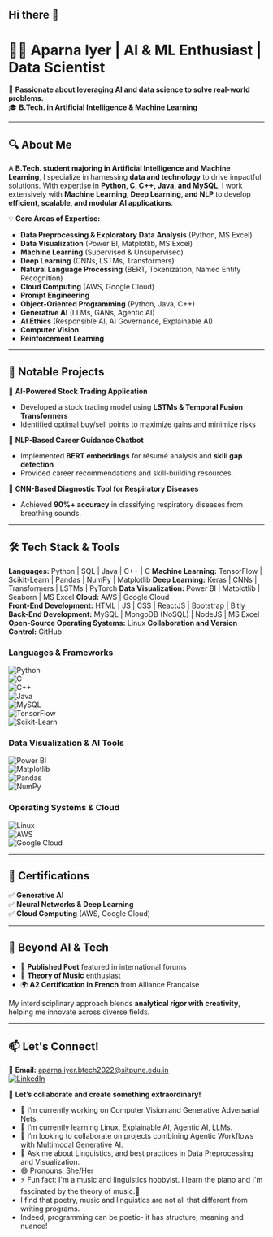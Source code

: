 ## Hi there 👋

# 👩‍💻 Aparna Iyer | AI & ML Enthusiast | Data Scientist  

🚀 **Passionate about leveraging AI and data science to solve real-world problems.**  
🎓 **B.Tech. in Artificial Intelligence & Machine Learning**  

---

## 🔍 About Me  

A **B.Tech. student majoring in Artificial Intelligence and Machine Learning**, I specialize in harnessing **data and technology** to drive impactful solutions. With expertise in **Python, C, C++, Java, and MySQL**, I work extensively with **Machine Learning, Deep Learning, and NLP** to develop **efficient, scalable, and modular AI applications**.  

💡 **Core Areas of Expertise:**  
- **Data Preprocessing & Exploratory Data Analysis** (Python, MS Excel)
- **Data Visualization** (Power BI, Matplotlib, MS Excel)  
- **Machine Learning** (Supervised & Unsupervised)  
- **Deep Learning** (CNNs, LSTMs, Transformers)  
- **Natural Language Processing** (BERT, Tokenization, Named Entity Recognition)  
- **Cloud Computing** (AWS, Google Cloud)  
- **Prompt Engineering**
- **Object-Oriented Programming** (Python, Java, C++)
- **Generative AI** (LLMs, GANs, Agentic AI)
- **AI Ethics** (Responsible AI, AI Governance, Explainable AI)
- **Computer Vision**
- **Reinforcement Learning**
---

## 🚀 Notable Projects  

🔹 **AI-Powered Stock Trading Application**  
- Developed a stock trading model using **LSTMs & Temporal Fusion Transformers**  
- Identified optimal buy/sell points to maximize gains and minimize risks  

🔹 **NLP-Based Career Guidance Chatbot**  
- Implemented **BERT embeddings** for résumé analysis and **skill gap detection**  
- Provided career recommendations and skill-building resources.  

🔹 **CNN-Based Diagnostic Tool for Respiratory Diseases**  
- Achieved **90%+ accuracy** in classifying respiratory diseases from breathing sounds.
---

## 🛠️ Tech Stack & Tools  

**Languages:** Python | SQL | Java | C++ | C 
**Machine Learning:** TensorFlow | Scikit-Learn | Pandas | NumPy | Matplotlib
**Deep Learning:** Keras | CNNs | Transformers | LSTMs | PyTorch
**Data Visualization:** Power BI | Matplotlib | Seaborn | MS Excel
**Cloud:** AWS | Google Cloud  
**Front-End Development:** HTML | JS | CSS | ReactJS | Bootstrap | Bitly
**Back-End Development:** MySQL | MongoDB (NoSQL) | NodeJS | MS Excel
**Open-Source Operating Systems:** Linux
**Collaboration and Version Control:** GitHub 

### **Languages & Frameworks**  
![Python](https://img.shields.io/badge/Python-3776AB?style=for-the-badge&logo=python&logoColor=white)  
![C](https://img.shields.io/badge/C-00599C?style=for-the-badge&logo=c&logoColor=white)  
![C++](https://img.shields.io/badge/C++-00599C?style=for-the-badge&logo=c%2B%2B&logoColor=white)  
![Java](https://img.shields.io/badge/Java-007396?style=for-the-badge&logo=java&logoColor=white)  
![MySQL](https://img.shields.io/badge/MySQL-4479A1?style=for-the-badge&logo=mysql&logoColor=white)  
![TensorFlow](https://img.shields.io/badge/TensorFlow-FF6F00?style=for-the-badge&logo=tensorflow&logoColor=white)  
![Scikit-Learn](https://img.shields.io/badge/Scikit--Learn-F7931E?style=for-the-badge&logo=scikitlearn&logoColor=white)  

### **Data Visualization & AI Tools**  
![Power BI](https://img.shields.io/badge/Power%20BI-F2C811?style=for-the-badge&logo=powerbi&logoColor=black)  
![Matplotlib](https://img.shields.io/badge/Matplotlib-008080?style=for-the-badge)  
![Pandas](https://img.shields.io/badge/Pandas-150458?style=for-the-badge&logo=pandas&logoColor=white)  
![NumPy](https://img.shields.io/badge/NumPy-013243?style=for-the-badge&logo=numpy&logoColor=white)  

### **Operating Systems & Cloud**  
![Linux](https://img.shields.io/badge/Linux-FCC624?style=for-the-badge&logo=linux&logoColor=black)  
![AWS](https://img.shields.io/badge/AWS-232F3E?style=for-the-badge&logo=amazonaws&logoColor=white)  
![Google Cloud](https://img.shields.io/badge/Google%20Cloud-4285F4?style=for-the-badge&logo=googlecloud&logoColor=white)  

---

## 📜 Certifications  

✅ **Generative AI**  
✅ **Neural Networks & Deep Learning**  
✅ **Cloud Computing** (AWS, Google Cloud)  

---

## 🎨 Beyond AI & Tech  

- 📜 **Published Poet** featured in international forums  
- 🎼 **Theory of Music** enthusiast  
- 🌍 **A2 Certification in French** from Alliance Française  

My interdisciplinary approach blends **analytical rigor with creativity**, helping me innovate across diverse fields.  

---

## 📫 Let's Connect!  

📧 **Email:** [aparna.iyer.btech2022@sitpune.edu.in](mailto:aparna.iyer.btech2022@sitpune.edu.in)  
[![LinkedIn](https://img.shields.io/badge/LinkedIn-0077B5?style=for-the-badge&logo=linkedin&logoColor=white)](https://www.linkedin.com/in/aparna-iyer-04ai06/)  

🚀 **Let’s collaborate and create something extraordinary!**  


- 🔭 I’m currently working on Computer Vision and Generative Adversarial Nets.
- 🌱 I’m currently learning Linux, Explainable AI, Agentic AI, LLMs.
- 👯 I’m looking to collaborate on projects combining Agentic Workflows with Multimodal Generative AI.
- 💬 Ask me about Linguistics, and best practices in Data Preprocessing and Visualization.
- 😄 Pronouns: She/Her
- ⚡ Fun fact: I'm a music and linguistics hobbyist. I learn the piano and I'm fascinated by the theory of music.🎼
- I find that poetry, music and linguistics are not all that different from writing programs.
- Indeed, programming can be poetic- it has structure, meaning and nuance!
  
